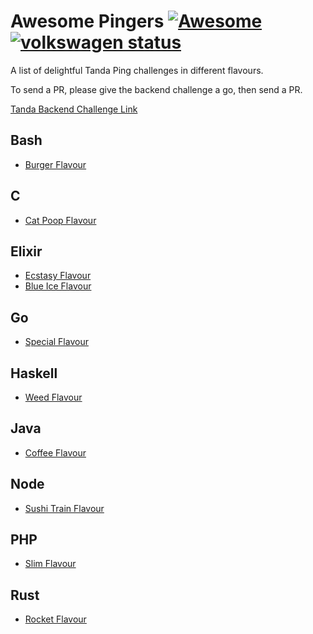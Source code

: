 # Awesome Pingers [![Awesome](https://cdn.rawgit.com/sindresorhus/awesome/d7305f38d29fed78fa85652e3a63e154dd8e8829/media/badge.svg)](https://github.com/sindresorhus/awesome) [![volkswagen status](https://auchenberg.github.io/volkswagen/volkswargen_ci.svg?v=1)](https://github.com/auchenberg/volkswagen)

A list of delightful Tanda Ping challenges in different flavours.

To send a PR, please give the backend challenge a go, then send a PR.

[Tanda Backend Challenge Link](https://github.com/TandaHQ/work-samples)

## Bash
  - [Burger Flavour](https://github.com/lewisjb/pinger-burger)

## C
  - [Cat Poop Flavour](https://github.com/byronmejia/Pingers)

## Elixir
  - [Ecstasy Flavour](https://github.com/angusturner/pings-elixir)
  - [Blue Ice Flavour](https://github.com/CallumJHays/tanda_pings_2016)

## Go
  - [Special Flavour](https://github.com/AwolDes/tanda-ping-challenge)
  
## Haskell
  - [Weed Flavour](https://github.com/kendricktan/pingers-haskell)

## Java
  - [Coffee Flavour](https://github.com/byronmejia/Pingers-Coffee-Flavour)
  
## Node
  - [Sushi Train Flavour](https://github.com/bennetthardwick/tanda-pings-work-sample)

## PHP
  - [Slim Flavour](https://github.com/MichaelE1/slim-ping)

## Rust
  - [Rocket Flavour](https://github.com/ShaunKarran/pings)
